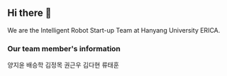 ## Hi there 👋

We are the Intelligent Robot Start-up Team at Hanyang University ERICA.

### Our team member's information
양지윤
배승학
김정목
권근우
김다현
류태훈
